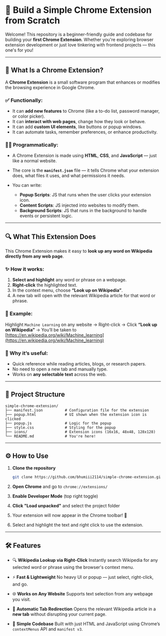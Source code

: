 # 🚀 Build a Simple Chrome Extension from Scratch

Welcome! This repository is a beginner-friendly guide and codebase for building your **first Chrome Extension**. Whether you're exploring browser extension development or just love tinkering with frontend projects — this one's for you!

---

## 🧠 What Is a Chrome Extension?

A **Chrome Extension** is a small software program that enhances or modifies the browsing experience in Google Chrome.

### ✅ Functionally:

- It can **add new features** to Chrome (like a to-do list, password manager, or color picker).
- It can **interact with web pages**, change how they look or behave.
- It can add **custom UI elements**, like buttons or popup windows.
- It can automate tasks, remember preferences, or enhance productivity.

### 🧑‍💻 Programmatically:

- A Chrome Extension is made using **HTML**, **CSS**, and **JavaScript** — just like a normal website.
- The core is the **`manifest.json`** file — it tells Chrome what your extension does, what files it uses, and what permissions it needs.
- You can write:

  - **Popup Scripts**: JS that runs when the user clicks your extension icon.
  - **Content Scripts**: JS injected into websites to modify them.
  - **Background Scripts**: JS that runs in the background to handle events or persistent logic.

---

## 🔍 What This Extension Does

This Chrome Extension makes it easy to **look up any word on Wikipedia directly from any web page**.

### ✨ How it works:

1. **Select and highlight** any word or phrase on a webpage.
2. **Right-click** the highlighted text.
3. In the context menu, choose **“Look up on Wikipedia”**.
4. A new tab will open with the relevant Wikipedia article for that word or phrase.

### 📌 Example:

Highlight `Machine Learning` on any website → Right-click → Click **“Look up on Wikipedia”** → You’ll be taken to [https://en.wikipedia.org/wiki/Machine_learning](https://en.wikipedia.org/wiki/Machine_learning)

### 🧠 Why it’s useful:

- Quick reference while reading articles, blogs, or research papers.
- No need to open a new tab and manually type.
- Works on **any selectable text** across the web.

---

## 📁 Project Structure

```
simple-chrome-extension/
├── manifest.json          # Configuration file for the extension
├── popup.html             # UI shown when the extension icon is clicked
├── popup.js               # Logic for the popup
├── style.css              # Styling for the popup
├── icons/                 # Extension icons (16x16, 48x48, 128x128)
└── README.md              # You're here!
```

---

## ⚙️ How to Use

1. **Clone the repository**

   ```bash
   git clone https://github.com/bhumiii2114/simple-chrome-extension.git
   ```

2. **Open Chrome** and go to `chrome://extensions/`

3. **Enable Developer Mode** (top right toggle)

4. **Click "Load unpacked"** and select the project folder

5. Your extension will now appear in the Chrome toolbar! 🎉

6. Select and highlight the text and right click to use the extension.

---

## 🛠 Features

- 🔍 **Wikipedia Lookup via Right-Click**
  Instantly search Wikipedia for any selected word or phrase using the browser's context menu.

- ⚡ **Fast & Lightweight**
  No heavy UI or popup — just select, right-click, and go.

- 🌐 **Works on Any Website**
  Supports text selection from any webpage you visit.

- 🧭 **Automatic Tab Redirection**
  Opens the relevant Wikipedia article in a **new tab** without disrupting your current page.

- 🧱 **Simple Codebase**
  Built with just HTML and JavaScript using Chrome’s `contextMenus` API and `manifest v3`.
